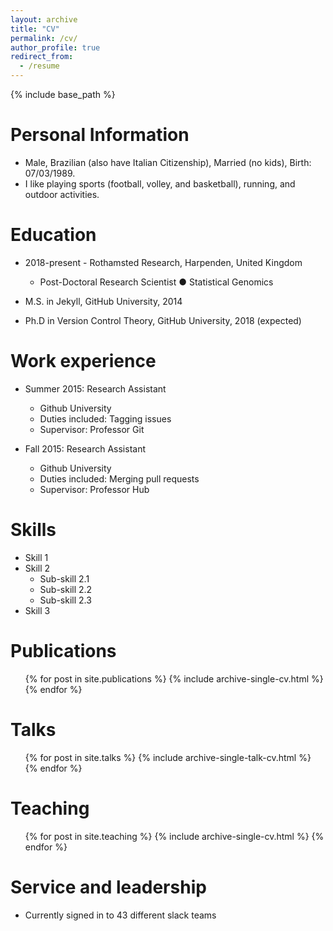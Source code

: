 ```yaml
---
layout: archive
title: "CV"
permalink: /cv/
author_profile: true
redirect_from:
  - /resume
---
```


{% include base_path %}

Personal Information
======
- Male, Brazilian (also have Italian Citizenship), Married (no kids), Birth: 07/03/1989.
- I like playing sports (football, volley, and basketball), running, and outdoor activities.

Education
======
* 2018-present - Rothamsted Research, Harpenden, United Kingdom
  - Post-Doctoral Research Scientist ● Statistical Genomics

* M.S. in Jekyll, GitHub University, 2014
* Ph.D in Version Control Theory, GitHub University, 2018 (expected)

Work experience
======
* Summer 2015: Research Assistant
  * Github University
  * Duties included: Tagging issues
  * Supervisor: Professor Git

* Fall 2015: Research Assistant
  * Github University
  * Duties included: Merging pull requests
  * Supervisor: Professor Hub
  
Skills
======
* Skill 1
* Skill 2
  * Sub-skill 2.1
  * Sub-skill 2.2
  * Sub-skill 2.3
* Skill 3

Publications
======
  <ul>{% for post in site.publications %}
    {% include archive-single-cv.html %}
  {% endfor %}</ul>
  
Talks
======
  <ul>{% for post in site.talks %}
    {% include archive-single-talk-cv.html %}
  {% endfor %}</ul>
  
Teaching
======
  <ul>{% for post in site.teaching %}
    {% include archive-single-cv.html %}
  {% endfor %}</ul>
  
Service and leadership
======
* Currently signed in to 43 different slack teams
